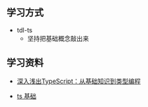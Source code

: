 
## 学习方式
- tdl-ts
	- 坚持把基础概念敲出来 
	
## 学习资料
- [深入浅出TypeScript：从基础知识到类型编程
](https://juejin.cn/book/6844733813021491207/section/6844733813109555213)


- [ts 基础](https://ts.xcatliu.com/)
